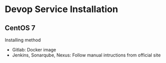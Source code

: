 # Devop Service Installation

## CentOS 7

Installing method
- Gitlab: Docker image
- Jenkins, Sonarqube, Nexus: Follow manual intructions from official site
